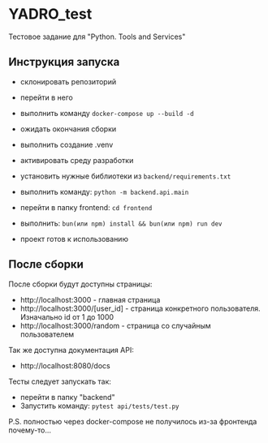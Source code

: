 # YADRO_test
Тестовое задание для "Python. Tools and Services"

## Инструкция запуска
- склонировать репозиторий
- перейти в него
- выполнить команду ```docker-compose up --build -d```
- ожидать окончания сборки

- выполнить создание .venv
- активировать среду разработки
- установить нужные библиотеки из ```backend/requirements.txt```
- выполнить команду: ```python -m backend.api.main```

- перейти в папку frontend: ```cd frontend```
- выполнить: ```bun(или npm) install && bun(или npm) run dev```
- проект готов к использованию

## После сборки

После сборки будут доступны страницы:
- http://localhost:3000 - главная страница
- http://localhost:3000/[user_id] - страница конкретного пользователя. Изначально id от 1 до 1000
- http://localhost:3000/random - страница со случайным пользователем

Так же доступна документация API:
- http://localhost:8080/docs

Тесты следует запускать так:
- перейти в папку "backend"
- Запустить команду: ```pytest api/tests/test.py```

P.S. полностью через docker-compose не получилось из-за фронтенда почему-то...
